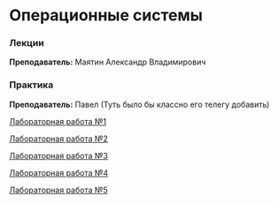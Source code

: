 # Операционные системы		

### Лекции

**Преподаватель:**  Маятин Александр Владимирович 


### Практика

**Преподаватель:** 	Павел (Туть было бы классно его телегу добавить)  

[Лабораторная работа №1](https://drive.google.com/file/d/17HjJAvL2e7M-nG1rCXWqsk3D9exDT7n9/view?usp=sharing)

[Лабораторная работа №2](https://drive.google.com/file/d/1mQpumAwZi8xgLuGATJLb4qLEnIvtDmBC/view?usp=sharing)

[Лабораторная работа №3](https://drive.google.com/file/d/1w0zV8BOM_U3gCNPcmqbi3YMrJwMnUuIp/view?usp=sharing)

[Лабораторная работа №4](https://drive.google.com/file/d/1w0zV8BOM_U3gCNPcmqbi3YMrJwMnUuIp/view?usp=sharing)

[Лабораторная работа №5](https://drive.google.com/file/d/1s60dVV1s1zbZwdo6UK5SCx42yb96OqJs/view?usp=sharing)
